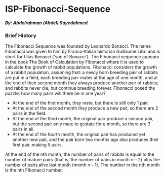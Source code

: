 # ISP-Fibonacci-Sequence
***By: Abdelrahman (Abdel) Sayedahmed***

### Brief History

The Fibonacci Sequence was founded by Leonardo Bonacci. The name Fibonacci was given to him by Franco-Italian historian Guillaume Libri and is short for filius Bonacci ('son of Bonacci'). The Fibonacci sequence appears in the book The Book of Calculation by Fibonacci where it is used to calculate the growth of rabbit populations. Fibonacci considers the growth of a rabbit population, assuming that: a newly born breeding pair of rabbits are put in a field; each breeding pair mates at the age of one month, and at the end of their second month they always produce another pair of rabbits; and rabbits never die, but continue breeding forever. Fibonacci posed the puzzle: how many pairs will there be in one year? 

- At the end of the first month, they mate, but there is still only 1 pair.
- At the end of the second month they produce a new pair, so there are 2 pairs in the field.
- At the end of the third month, the original pair produce a second pair, but the second pair only mate to gestate for a month, so there are 3 pairs in all.
- At the end of the fourth month, the original pair has produced yet another new pair, and the pair born two months ago also produces their first pair, making 5 pairs.

At the end of the nth month, the number of pairs of rabbits is equal to the number of mature pairs (that is, the number of pairs in month n – 2) plus the number of pairs alive last month (month n – 1). The number in the nth month is the nth Fibonacci number.